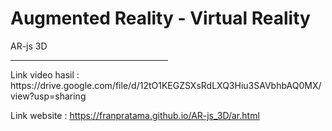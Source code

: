 # Augmented Reality - Virtual Reality

AR-js 3D
<hr width=50%></hr>
Link video hasil : https://drive.google.com/file/d/12tO1KEGZSXsRdLXQ3Hiu3SAVbhbAQ0MX/view?usp=sharing

Link website : https://franpratama.github.io/AR-js_3D/ar.html
